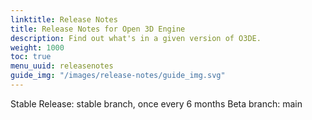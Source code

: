 ```yaml
---
linktitle: Release Notes
title: Release Notes for Open 3D Engine
description: Find out what's in a given version of O3DE.
weight: 1000
toc: true
menu_uuid: releasenotes
guide_img: "/images/release-notes/guide_img.svg"
---
```


Stable Release: stable branch, once every 6 months
Beta branch: main

